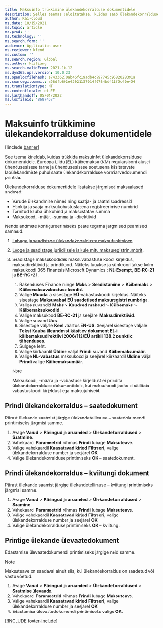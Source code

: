 ```yaml
---
title: Maksuinfo trükkimine ülekandekorralduse dokumentidele
description: Selles teemas selgitatakse, kuidas saab ülekandekorralduse dokumentidele printida maksuarvestusteenuse poolt määratud maksuteavet.
author: Kai-Cloud
ms.date: 10/15/2021
ms.topic: article
ms.prod: ''
ms.technology: ''
ms.search.form: ''
audience: Application user
ms.reviewer: kfend
ms.custom: ''
ms.search.region: Global
ms.author: kailiang
ms.search.validFrom: 2021-10-12
ms.dyn365.ops.version: 10.0.23
ms.openlocfilehash: e74336270ab46fc19adb4c797745c9582028391a
ms.sourcegitcommit: a58dfb892e43921157014f0784bd411f5c40e454
ms.translationtype: MT
ms.contentlocale: et-EE
ms.lasthandoff: 05/04/2022
ms.locfileid: "8687467"
---
```

# <a name="print-tax-information-on-transfer-order-documents"></a>Maksuinfo trükkimine ülekandekorralduse dokumentidele

[!include [banner](../../includes/banner.md)]

See teema kirjeldab, kuidas trükkida maksuinfot ülekandekorralduse dokumentidele. Euroopa Liidu (EL) käibemaksu (KM) regulatsiooni alusel ühendusesisese tarne ja ühendusesisese soetusena käsitatavate laoülekandmiste puhul saate ülekandekorralduse vormiarvedokumendi printida. 

Ülekandekorralduse dokumentidele lisatakse järgmised maksualased andmed:

- Varude ülekandmise nimed ning saatja- ja saatmisaadressid
- Hankija ja saaja maksukohustuslasena registreerimise numbrid
- Tarnitud kauba ühikuhind ja maksustatav summa
- Maksukood, -määr, -summa ja -direktiivid

Nende andmete konfigureerimiseks peate tegema järgmised peamised sammud.

1. [Lubage ja seadistage ülekandekorralduste maksufunktsioon](tasks/Tax-feature-support-for-transfer-order.md).
2. [Looge ja seadistage juriidilisele isikule mitu maksuregistrinumbrit](emea-multiple-vat-registration-numbers.md).
3. Seadistage maksukoodides maksuvabastuse kood, kirjeldus, maksudirektiivid ja prindikood. Näiteks luuakse ja sünkroonitakse kolm maksukoodi 365 Finantsis Microsoft Dynamics : **NL-Exempt**, **BE-RC-21** ja **BE-RC+21**.

    1. Rakenduses Finance minge **Maks** \> **Seadistamine** \> **Käibemaks** \> **Käibemaksuvabastuse koodid**.
    2. Valige **Muuda** ja sisestage **EÜ**-vabastuskoodi kirjeldus. Näiteks sisestage **Maksuvabad EÜ saadetised maksuregistri numbriga**.
    3. Valige suvandid **Maks** \> **Kaudsed maksud** \> **Käibemaks** \> **Käibemaksukoodid**.
    4. Valige maksukood **BE-RC-21** ja seejärel **Maksudirektiivid**.
    5. Valige suvand **Uus**.
    6. Sisestage väljale **Keel** väärtus **EN-US**. Seejärel sisestage väljale **Tekst** **Kauba üleandmist käsitlev dokument EL-i käibemaksudirektiivi 2006/112/EÜ artikli 138.2 punkti c tähenduses**.
    7. Sulgege leht.
    8. Valige kiirkaardil **Üldine** väljal **Prindi** suvand **Käibemaksumäär**.
    8. Valige **NL-vabastus** maksukood ja seejärel kiirkaardil **Üldine** väljal **Prindi** valige **Käibemaksumäär**.

    > [!NOTE] 
    > Maksukoodi, -määra ja -vabastuse kirjeldust ei prindita ülekandekorralduse dokumentidele, kui maksukoodi jaoks ei säilitata vabastuskoodi kirjeldust ega maksujuhiseid.

## <a name="print-the-transfer-order---shipment-document"></a>Prindi ülekandekorraldus – saatedokument

Pärast ülekande saatmist järgige ülekandetellimuse – saatedokumendi printimiseks järgmisi samme.

1. Avage **Varud** \> **Päringud ja aruanded** \> **Ülekandekorraldused** \> **Saatmine**.
2. Vahekaardi **Parameetrid** rühmas **Prindi** lubage **Maksuteave**.
3. Valige vahekaardil **Kaasatavad kirjed** **Filtreeri**, valige ülekandekorralduse number ja seejärel **OK**.
4. Valige ülekandekorralduse printimiseks **OK** – saatedokument.

## <a name="print-the-transfer-order---receipt-document"></a>Prindi ülekandekorraldus – kviitungi dokument

Pärast ülekande saamist järgige ülekandetellimuse – kviitungi printimiseks järgmisi samme.

1. Avage **Varud** \> **Päringud ja aruanded** \> **Ülekandekorraldused** \> **Saamine**.
2. Vahekaardi **Parameetrid** rühmas **Prindi** lubage **Maksuteave**.
3. Valige vahekaardil **Kaasatavad kirjed** **Filtreeri**, valige ülekandekorralduse number ja seejärel **OK**.
4. Valige ülekandekorralduse printimiseks **OK** – kviitung.

## <a name="print-the-transfer-overview-document"></a>Printige ülekande ülevaatedokument

Edastamise ülevaatedokumendi printimiseks järgige neid samme.

> [!NOTE]
> Maksuteave on saadaval ainult siis, kui ülekandekorraldus on saadetud või vastu võetud.

1. Avage **Varud** \> **Päringud ja aruanded** \> **Ülekandekorraldused** \> **Saatmise ülevaade**.
2. Vahekaardi **Parameetrid** rühmas **Prindi** lubage **Maksuteave**.
3. Valige vahekaardil **Kaasatavad kirjed** **Filtreeri**, valige ülekandekorralduse number ja seejärel **OK**.
4. Edastamise ülevaatedokumendi printimiseks valige **OK**.

[!INCLUDE [footer-include](../../includes/footer-banner.md)]
